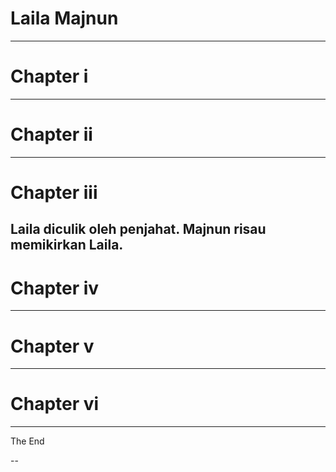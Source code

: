 # Laila Majnun

---
# Chapter i

---
# Chapter ii

---
# Chapter iii
Laila diculik oleh penjahat. Majnun risau memikirkan Laila.
---
# Chapter iv

---
# Chapter v

---
# Chapter vi

---

The End

--
